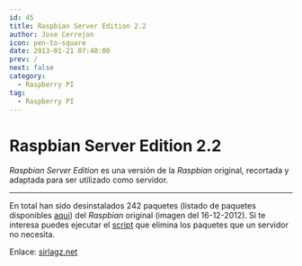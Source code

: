 ```yaml
---
id: 45
title: Raspbian Server Edition 2.2
author: Jose Cerrejon
icon: pen-to-square
date: 2013-01-21 07:40:00
prev: /
next: false
category:
  - Raspberry PI
tag:
  - Raspberry PI
---
```


# Raspbian Server Edition 2.2

*Raspbian Server Edition* es una versión de la *Raspbian* original, recortada y adaptada para ser utilizado como servidor.

- - -
En total han sido desinstalados 242 paquetes (listado de paquetes disponibles [aqui](http://sirlagz.net/wp-content/uploads/2012/12/pkgs.txt)) del *Raspbian* original (imagen del 16-12-2012). Si te interesa puedes ejecutar el [script](http://sirlagz.net/wp-content/plugins/download-monitor/download.php?id=10) que elimina los paquetes que un servidor no necesita.

Enlace: [sirlagz.net](http://sirlagz.net/2012/12/31/raspbian-server-edition-version-2-2/)